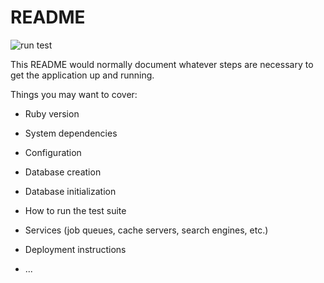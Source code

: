 # README
![run test](https://github.com/tekihei2317/paiza-workbook/workflows/run%20test/badge.svg)

This README would normally document whatever steps are necessary to get the
application up and running.

Things you may want to cover:

* Ruby version

* System dependencies

* Configuration

* Database creation

* Database initialization

* How to run the test suite

* Services (job queues, cache servers, search engines, etc.)

* Deployment instructions

* ...
